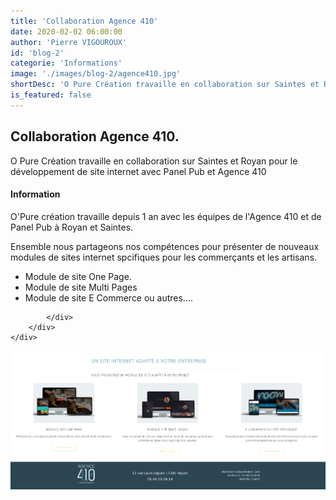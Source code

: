 ```yaml
---
title: 'Collaboration Agence 410'
date: 2020-02-02 06:00:00
author: 'Pierre VIGOUROUX'
id: 'blog-2'
categorie: 'Informations'
image: './images/blog-2/agence410.jpg'
shortDesc: 'O Pure Création travaille en collaboration sur Saintes et Royan pour le développement de site internet avec Panel Pub et Agence 410'
is_featured: false
---
```


<div class="rn-blog-meta-area section-pb-xl">
    <div class="row">
        <div class="col-1 offset-1">
            <h2>Collaboration Agence 410.</h2>
            <p>O Pure Création travaille en collaboration sur Saintes et Royan pour le développement de site internet avec Panel Pub et Agence 410</p>
        </div>
        <div class="col-2 offset-1">
            <div class="rn-blog-content">
                <h4>Information</h4>
                <p>O'Pure création travaille depuis 1 an avec les équipes de l'Agence 410 et de Panel Pub à Royan et Saintes.</p>
                <p>Ensemble nous partageons nos compétences pour présenter de nouveaux modules de sites internet spcifiques pour les commerçants et les artisans.</p>
                <ul>
                    <li>Module de site One Page.</li>
                    <li>Module de site Multi Pages</li>
                    <li>Module de site E Commerce ou autres....</li>
                </ul>
         
            </div>
        </div>
    </div>
</div>

<div class="full-width-box">
    <img src="./images/blog-2/agence-410.png" alt="collaboration agence 410"/>
</div>




